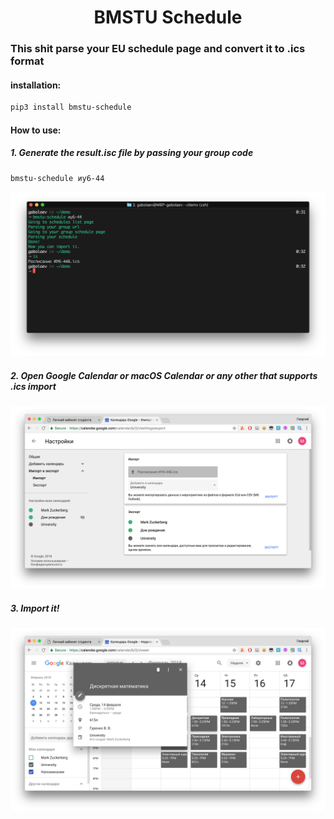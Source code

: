# <div align="center">BMSTU Schedule</div>
### This shit parse your EU schedule page and convert it to .ics format
#### installation:
```bash
pip3 install bmstu-schedule
```
#### How to use:
##### 1. Generate the result.isc file by passing your group code
```bash
bmstu-schedule иу6-44
```
![](img/step1.png)
##### 2. Open Google Calendar or macOS Calendar or any other that supports .ics import
![](img/step2.png)
##### 3. Import it!
![](img/step3.png)
